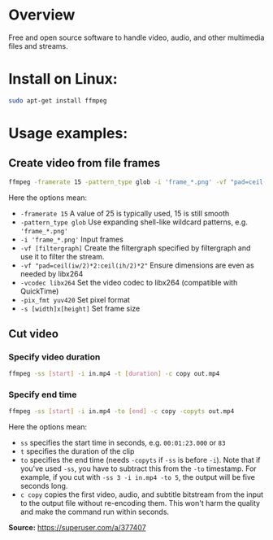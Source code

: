 # Overview

Free and open source software to handle video, audio, and other multimedia files and streams.

# Install on Linux:
```bash
sudo apt-get install ffmpeg
```
# Usage examples:
## Create video from file frames
```bash
ffmpeg -framerate 15 -pattern_type glob -i 'frame_*.png' -vf "pad=ceil(iw/2)*2:ceil(ih/2)*2" -vcodec libx264 -pix_fmt yuv420p video.mp4
```
Here the options mean:
- `-framerate 15` A value of 25 is typically used, 15 is still smooth
- `-pattern_type glob` Use expanding shell-like wildcard patterns, e.g. `'frame_*.png'`
- `-i 'frame_*.png'` Input frames
- `-vf [filtergraph]` Create the filtergraph specified by filtergraph and use it to filter the stream.
- `-vf "pad=ceil(iw/2)*2:ceil(ih/2)*2"` Ensure dimensions are even as needed by libx264
- `-vcodec libx264` Set the video codec to libx264 (compatible with QuickTime)
- `-pix_fmt yuv420` Set pixel format
- `-s [width]x[height]` Set frame size

## Cut video
### Specify video duration
```bash
ffmpeg -ss [start] -i in.mp4 -t [duration] -c copy out.mp4
```
### Specify end time
```bash
ffmpeg -ss [start] -i in.mp4 -to [end] -c copy -copyts out.mp4
```

Here the options mean:
- `ss` specifies the start time in seconds, e.g. `00:01:23.000` or `83`
- `t` specifies the duration of the clip
- `to` specifies the end time (needs `-copyts` if `-ss` is before `-i`).
Note that if you've used `-ss`, you have to subtract this from the `-to` timestamp.
For example, if you cut with `-ss 3 -i in.mp4 -to 5`, the output will be five seconds long.
- `c copy` copies the first video, audio, and subtitle bitstream from the input to the output file without re-encoding them. This won't harm the quality and make the command run within seconds.
 
**Source:** https://superuser.com/a/377407
